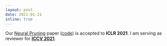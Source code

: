 ```yaml
---
layout: post
date: 2021-01-21
inline: true
---
```

Our <a href="https://arxiv.org/abs/2012.09243">Neural Pruning</a> paper (<a href="https://github.com/MingSun-Tse/Regularization-Pruning">code</a>) is accepted to <strong>ICLR 2021</strong>. I am serving as reviewer  for <strong><a href="http://iccv2021.thecvf.com/home">ICCV 2021</a></strong>.